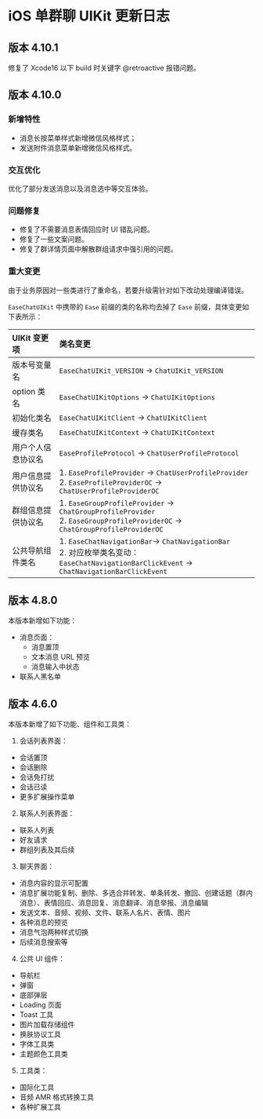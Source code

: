 # iOS 单群聊 UIKit 更新日志

## 版本 4.10.1

修复了 Xcode16 以下 build 时关键字 @retroactive 报错问题。

## 版本 4.10.0

### 新增特性

- 消息长按菜单样式新增微信风格样式；
- 发送附件消息菜单新增微信风格样式。

### 交互优化

优化了部分发送消息以及消息选中等交互体验。

### 问题修复

- 修复了不需要消息表情回应时 UI 错乱问题。
- 修复了一些文案问题。
- 修复了群详情页面中解散群组请求中强引用的问题。

### 重大变更

由于业务原因对一些类进行了重命名，若要升级需针对如下改动处理编译错误。

`EaseChatUIKit` 中携带的 `Ease` 前缀的类的名称均去掉了 `Ease` 前缀，具体变更如下表所示：

| UIKit 变更项      | 类名变更 | 
| :--------- | :----- | 
| 版本号变量名  | `EaseChatUIKit_VERSION` -> `ChatUIKit_VERSION`  | 
| option 类名 | `EaseChatUIKitOptions` -> `ChatUIKitOptions`       | 
| 初始化类名 | `EaseChatUIKitClient` -> `ChatUIKitClient `       | 
| 缓存类名   | `EaseChatUIKitContext` -> `ChatUIKitContext`       | 
| 用户个人信息协议名 | `EaseProfileProtocol` -> `ChatUserProfileProtocol` | 
| 用户信息提供协议名 | 1. `EaseProfileProvider` -> `ChatUserProfileProvider` <br/> 2. `EaseProfileProviderOC` -> `ChatUserProfileProviderOC`      | 
| 群组信息提供协议名   | 1. `EaseGroupProfileProvider` -> `ChatGroupProfileProvider` <br/> 2. `EaseGroupProfileProviderOC` -> `ChatGroupProfileProviderOC`      | 
| 公共导航组件类名 | 1. `EaseChatNavigationBar`-> `ChatNavigationBar` <br/> 2. 对应枚举类名变动：`EaseChatNavigationBarClickEvent` -> `ChatNavigationBarClickEvent` | 

## 版本 4.8.0

本版本新增如下功能：

- 消息页面：
  - 消息置顶
  - 文本消息 URL 预览
  - 消息输入中状态
- 联系人黑名单

## 版本 4.6.0

本版本新增了如下功能、组件和工具类：

1. 会话列表界面：
- 会话置顶
- 会话删除
- 会话免打扰
- 会话已读
- 更多扩展操作菜单

2. 联系人列表界面：
- 联系人列表
- 好友请求
- 群组列表及其后续

3. 聊天界面：
- 消息内容的显示可配置
- 消息扩展功能复制、删除、多选合并转发、单条转发、撤回、创建话题（群内消息）、表情回应、消息回复、消息翻译、消息举报、消息编辑
- 发送文本、音频、视频、文件、联系人名片、表情、图片
- 各种消息的预览
- 消息气泡两种样式切换
- 后续消息搜索等

4. 公共 UI 组件：
- 导航栏
- 弹窗
- 底部弹层
- Loading 页面
- Toast 工具
- 图片加载存储组件
- 换肤协议工具
- 字体工具类
- 主题颜色工具类

5. 工具类：
- 国际化工具
- 音频 AMR 格式转换工具
- 各种扩展工具

